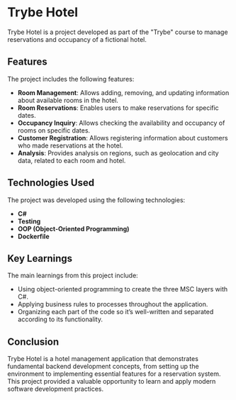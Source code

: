 # Trybe Hotel

Trybe Hotel is a project developed as part of the "Trybe" course to manage reservations and occupancy of a fictional hotel.

## Features

The project includes the following features:

- **Room Management**: Allows adding, removing, and updating information about available rooms in the hotel.
- **Room Reservations**: Enables users to make reservations for specific dates.
- **Occupancy Inquiry**: Allows checking the availability and occupancy of rooms on specific dates.
- **Customer Registration**: Allows registering information about customers who made reservations at the hotel.
- **Analysis**: Provides analysis on regions, such as geolocation and city data, related to each room and hotel.

## Technologies Used

The project was developed using the following technologies:

- **C#**
- **Testing**
- **OOP (Object-Oriented Programming)**
- **Dockerfile**

## Key Learnings

The main learnings from this project include:

- Using object-oriented programming to create the three MSC layers with C#.
- Applying business rules to processes throughout the application.
- Organizing each part of the code so it’s well-written and separated according to its functionality.

## Conclusion

Trybe Hotel is a hotel management application that demonstrates fundamental backend development concepts, from setting up the environment to implementing essential features for a reservation system. This project provided a valuable opportunity to learn and apply modern software development practices.
